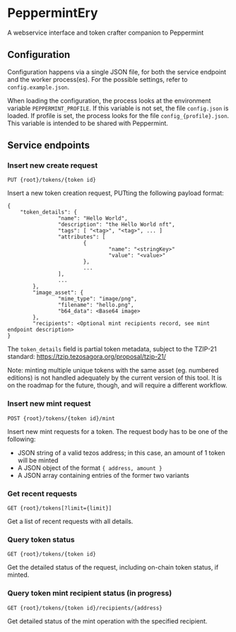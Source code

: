 # PeppermintEry
A webservice interface and token crafter companion to Peppermint

## Configuration

Configuration happens via a single JSON file, for both the service endpoint and the worker process(es). For the possible settings, refer to `config.example.json`.

When loading the configuration, the process looks at the environment variable `PEPPERMINT_PROFILE`. If this variable is not set, the file `config.json` is loaded. If profile is set, the process looks for the file `config_{profile}.json`. This variable is intended to be shared with Peppermint.

## Service endpoints

### Insert new create request

`PUT {root}/tokens/{token id}`

Insert a new token creation request, PUTting the following payload format:

```
{
	"token_details": {
                "name": "Hello World",
                "description": "the Hello World nft",
                "tags": [ "<tag>", "<tag>", ... ]
                "attributes": [
                        {
                                "name": "<stringKey>"
                                "value": "<value>"
                        },
                        ...
                ],
                ...
        },
        "image_asset": {
                "mime_type": "image/png",
                "filename": "hello.png",
                "b64_data": <Base64 image>
        },
        "recipients": <Optional mint recipients record, see mint endpoint description>
}
```

The `token_details` field is partial token metadata, subject to the TZIP-21 standard: https://tzip.tezosagora.org/proposal/tzip-21/

Note: minting multiple unique tokens with the same asset (eg. numbered editions) is not handled adequately by the current version of this tool. It is on the roadmap for the future, though, and will require a different workflow.

### Insert new mint request

`POST {root}/tokens/{token id}/mint`

Insert new mint requests for a token. The request body has to be one of the following:

- JSON string of a valid tezos address; in this case, an amount of 1 token will be minted
- A JSON object of the format `{ address, amount }`
- A JSON array containing entries of the former two variants

### Get recent requests

`GET {root}/tokens[?limit={limit}]`

Get a list of recent requests with all details.

### Query token status

`GET {root}/tokens/{token id}`

Get the detailed status of the request, including on-chain token status, if minted.

### Query token mint recipient status (in progress)

`GET {root}/tokens/{token id}/recipients/{address}`

Get detailed status of the mint operation with the specified recipient.